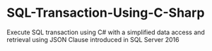 # SQL-Transaction-Using-C-Sharp
Execute SQL transaction using C# with a simplified data access and retrieval using JSON Clause introduced in SQL Server 2016 

